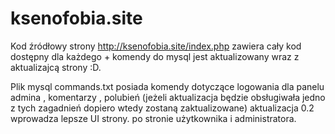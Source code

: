 # ksenofobia.site
Kod źródłowy strony http://ksenofobia.site/index.php
 zawiera cały kod dostępny dla każdego + komendy do mysql jest aktualizowany wraz z aktualizajcą strony :D.

Plik mysql commands.txt posiada komendy dotyczące logowania dla panelu admina , komentarzy , polubień (jeżeli aktualizacja będzie obsługiwała jedno z tych zagadnień dopiero wtedy zostaną zaktualizowane)
aktualizacja 0.2 wprowadza lepsze UI strony. po stronie użytkownika i administratora. 
